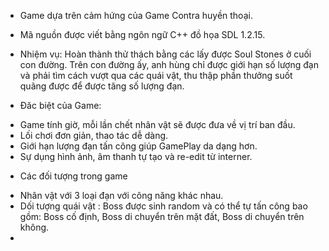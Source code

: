 * Game dựa trên cảm hứng của Game Contra huyền thoại.

* Mã nguồn được viết bằng ngôn ngữ C++ đồ họa SDL 1.2.15.

* Nhiệm vụ: Hoàn thành thử thách bằng các lấy được Soul Stones ở cuối con đường. Trên con đường ấy, anh hùng chỉ được giới hạn số lượng đạn và phải tìm cách vượt qua các quái vật, thu thập phần thưởng suốt quãng được để được tăng số lượng đạn.

* Đăc biệt của Game:
- Game tính giờ, mỗi lần chết nhân vật sẽ được đưa về vị trí ban đầu.
- Lối chơi đơn giản, thao tác dễ dàng.
- Giới hạn lượng đạn tấn công giúp GamePlay da dạng hơn.
- Sự dụng hình ảnh, âm thanh tự tạo và re-edit từ interner.

* Các đối tượng trong game
- Nhân vật với 3 loại đạn với công năng khác nhau.
- Dối tượng quái vật : Boss được sinh random và có thể tự tấn công bao gồm: Boss cố định, Boss di chuyển trên mặt đất, Boss di chuyển trên không.
-  
